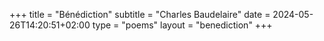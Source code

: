 +++
title = "Bénédiction"
subtitle = "Charles Baudelaire"
date = 2024-05-26T14:20:51+02:00
type = "poems"
layout = "benediction"
+++
